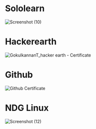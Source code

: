 # Sololearn
![Screenshot (10)](https://user-images.githubusercontent.com/79297182/154806625-80bdaea1-8e43-42a4-a248-a57b20745a76.png)

# Hackerearth 
![GokulkannanT_hacker earth - Certificate](https://user-images.githubusercontent.com/79297182/154806749-b7118552-fa71-42dd-aced-50d2a6cabf37.png)

# Github 
![Github Certificate](https://user-images.githubusercontent.com/79297182/154806908-a8b2b9b9-dced-488a-86c6-db7da6a08353.png)

# NDG Linux
![Screenshot (12)](https://user-images.githubusercontent.com/79297182/154807160-1e5b0707-043b-4026-a918-8774085e896f.png)
